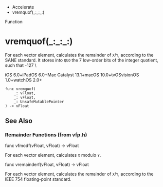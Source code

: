 

- Accelerate
-  vremquof(\_:\_:\_:) 

Function

# vremquof(\_:\_:\_:)

For each vector element, calculates the remainder of `X`/`Y`, according to the SANE standard. It stores into `QUO` the 7 low-order bits of the integer quotient, such that -127 \

iOS 6.0+iPadOS 6.0+Mac Catalyst 13.1+macOS 10.0+tvOSvisionOS 1.0+watchOS 2.0+

``` source
func vremquof(
    _: vFloat,
    _: vFloat,
    _: UnsafeMutablePointer
) -> vFloat
```

## See Also

### Remainder Functions (from vfp.h)

func vfmodf(vFloat, vFloat) -> vFloat

For each vector element, calculates `X` modulo `Y`.

func vremainderf(vFloat, vFloat) -> vFloat

For each vector element, calculates the remainder of `X`/`Y`, according to the IEEE 754 floating-point standard.

